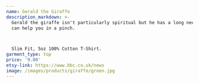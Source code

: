```yaml
---
name: Gerald the Giraffe
description_markdown: >-
  Gerald the giraffe isn't particularly spiritual but he has a long neck which
  can help you in a pinch.



  Slim Fit, 5oz 100% Cotton T-Shirt.
garment_type: top
price: '9.00'
etsy-link: https://www.bbc.co.uk/news
image: /images/products/giraffe/green.jpg
---
```

